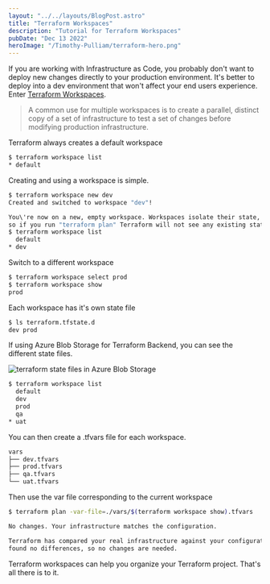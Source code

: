 ```yaml
---
layout: "../../layouts/BlogPost.astro"
title: "Terraform Workspaces"
description: "Tutorial for Terraform Workspaces"
pubDate: "Dec 13 2022"
heroImage: "/Timothy-Pulliam/terraform-hero.png"
---
```


If you are working with Infrastructure as Code, you probably don't want to deploy new changes directly to your production environment. It's better to deploy into a dev environment that won't affect your end users experience. Enter [Terraform Workspaces](https://developer.hashicorp.com/terraform/language/state/workspaces).

>A common use for multiple workspaces is to create a parallel, distinct copy of a set of infrastructure to test a set of changes before modifying production infrastructure.

Terraform always creates a default workspace

```bash
$ terraform workspace list
* default
```

Creating and using a workspace is simple.

```bash
$ terraform workspace new dev   
Created and switched to workspace "dev"!

You\'re now on a new, empty workspace. Workspaces isolate their state,
so if you run "terraform plan" Terraform will not see any existing state
$ terraform workspace list
  default
* dev
```

Switch to a different workspace

```bash
$ terraform workspace select prod
$ terraform workspace show
prod
```

Each workspace has it's own state file

```bash
$ ls terraform.tfstate.d 
dev	prod
```

If using Azure Blob Storage for Terraform Backend, you can see the different state files.

![terraform state files in Azure Blob Storage](/Timothy-Pulliam/tfstate_files.png "Terraform state files in Azure Blob Storage")

```bash
$ terraform workspace list
  default
  dev
  prod
  qa
* uat
```

You can then create a .tfvars file for each workspace.

```bash
vars
├── dev.tfvars
├── prod.tfvars
├── qa.tfvars
└── uat.tfvars
```

Then use the var file corresponding to the current workspace

```bash
$ terraform plan -var-file=./vars/$(terraform workspace show).tfvars

No changes. Your infrastructure matches the configuration.

Terraform has compared your real infrastructure against your configuration and
found no differences, so no changes are needed.
```

Terraform workspaces can help you organize your Terraform project. That's all there is to it. 